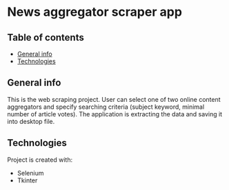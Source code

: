 # News aggregator scraper app

## Table of contents
* [General info](#general-info)
* [Technologies](#technologies)

## General info
This is the web scraping project. User can select one of two online content aggregators and specify searching criteria (subject keyword, minimal number of article votes). The application is extracting the data and saving it into desktop file.

## Technologies
Project is created with:
* Selenium
* Tkinter
